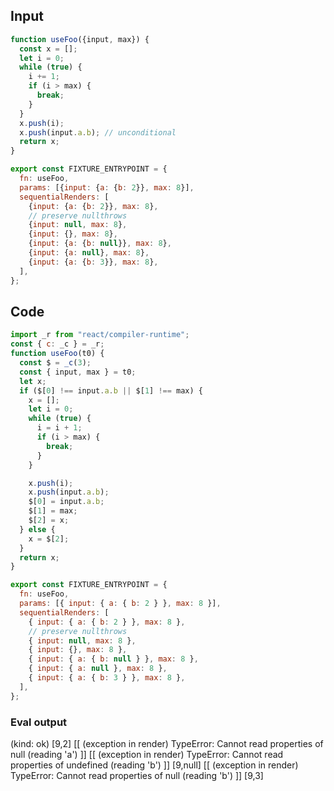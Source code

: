 
## Input

```javascript
function useFoo({input, max}) {
  const x = [];
  let i = 0;
  while (true) {
    i += 1;
    if (i > max) {
      break;
    }
  }
  x.push(i);
  x.push(input.a.b); // unconditional
  return x;
}

export const FIXTURE_ENTRYPOINT = {
  fn: useFoo,
  params: [{input: {a: {b: 2}}, max: 8}],
  sequentialRenders: [
    {input: {a: {b: 2}}, max: 8},
    // preserve nullthrows
    {input: null, max: 8},
    {input: {}, max: 8},
    {input: {a: {b: null}}, max: 8},
    {input: {a: null}, max: 8},
    {input: {a: {b: 3}}, max: 8},
  ],
};

```

## Code

```javascript
import _r from "react/compiler-runtime";
const { c: _c } = _r;
function useFoo(t0) {
  const $ = _c(3);
  const { input, max } = t0;
  let x;
  if ($[0] !== input.a.b || $[1] !== max) {
    x = [];
    let i = 0;
    while (true) {
      i = i + 1;
      if (i > max) {
        break;
      }
    }

    x.push(i);
    x.push(input.a.b);
    $[0] = input.a.b;
    $[1] = max;
    $[2] = x;
  } else {
    x = $[2];
  }
  return x;
}

export const FIXTURE_ENTRYPOINT = {
  fn: useFoo,
  params: [{ input: { a: { b: 2 } }, max: 8 }],
  sequentialRenders: [
    { input: { a: { b: 2 } }, max: 8 },
    // preserve nullthrows
    { input: null, max: 8 },
    { input: {}, max: 8 },
    { input: { a: { b: null } }, max: 8 },
    { input: { a: null }, max: 8 },
    { input: { a: { b: 3 } }, max: 8 },
  ],
};

```
      
### Eval output
(kind: ok) [9,2]
[[ (exception in render) TypeError: Cannot read properties of null (reading 'a') ]]
[[ (exception in render) TypeError: Cannot read properties of undefined (reading 'b') ]]
[9,null]
[[ (exception in render) TypeError: Cannot read properties of null (reading 'b') ]]
[9,3]